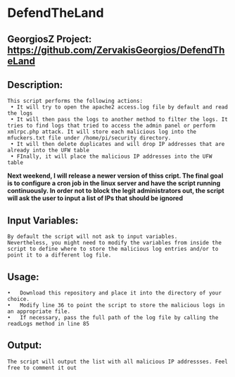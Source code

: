 # DefendTheLand

## GeorgiosZ Project: https://github.com/ZervakisGeorgios/DefendTheLand

## Description:
```
This script performs the following actions:
 • It will try to open the apache2 access.log file by default and read the logs
 • It will then pass the logs to another method to filter the logs. It tries to find logs that tried to access the admin panel or perform xmlrpc.php attack. It will store each malicious log into the mfuckers.txt file under /home/pi/security directory.
 • It will then delete duplicates and will drop IP addresses that are already into the UFW table
 • FInally, it will place the malicious IP addresses into the UFW table
```
**Next weekend, I will release a newer version of thiss cript. The final goal is to configure a cron job in the linux server and have the script running continuously. In order not to block the legit administrators out, the script will ask the user to input a list of IPs that should be ignored**
## Input Variables:
```
By default the script will not ask to input variables. 
Nevertheless, you might need to modify the variables from inside the script to define where to store the malicious log entries and/or to point it to a different log file.
```
## Usage:
```
•	Download this repository and place it into the directory of your choice.
•	Modify line 36 to point the script to store the malicious logs in an appropriate file.
•	If necessary, pass the full path of the log file by calling the readLogs method in line 85
```
## Output:
```
The script will output the list with all malicious IP addressses. Feel free to comment it out
